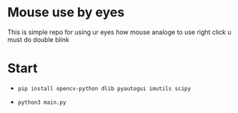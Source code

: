 # Mouse use by eyes
This is simple repo for using ur eyes how mouse analoge
to use right click u must do double blink
# Start
- `pip install opencv-python dlib pyautogui imutils scipy`

- `python3 main.py`

